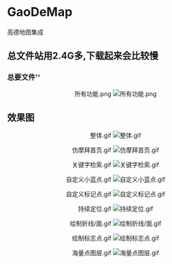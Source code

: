 # GaoDeMap
高德地图集成

## 总文件站用2.4G多,下载起来会比较慢

### 总要文件''

<p align="center" >
<span>所有功能.png</span>
<img src="Docs/所有功能.png" title="所有功能.png">
</p>


## 效果图

<p align="center" >
<span>整体.gif</span>
<img src="Docs/整体.gif" title="整体.gif">
</p>

<p align="center" >
<span>仿摩拜首页.gif</span>
<img src="Docs/仿摩拜首页.gif" title="仿摩拜首页.gif">
</p>

<p align="center" >
<span>关键字检索.gif</span>
<img src="Docs/关键字检索.gif" title="关键字检索.gif">
</p>

<p align="center" >
<span>自定义小蓝点.gif</span>
<img src="Docs/自定义小蓝点.gif" title="自定义小蓝点.gif">
</p>

<p align="center" >
<span>自定义标记点.gif</span>
<img src="Docs/自定义标记点.gif" title="自定义标记点.gif">
</p>


<p align="center" >
<span>持续定位.gif</span>
<img src="Docs/持续定位.gif" title="持续定位.gif">
</p>


<p align="center" >
<span>绘制折线/面.gif</span>
<img src="Docs/绘制折线/面.gif" title="绘制折线/面.gif">
</p>


<p align="center" >
<span>绘制标志点.gif</span>
<img src="Docs/绘制标志点.gif" title="绘制标志点.gif">
</p>

<p align="center" >
<span>海量点图层.gif</span>
<img src="Docs/海量点图层.gif" title="海量点图层.gif">
</p>


















